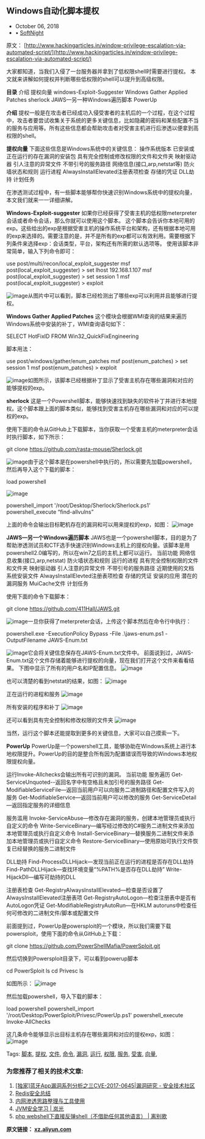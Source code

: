 ## Windows自动化脚本提权

* October 06, 2018
* • [SoftNight](https://paper.tuisec.win/search.jsp?keywords=SoftNight&&search_by_html=author)



原文：
[http://www.hackingarticles.in/window-privilege-escalation-via-automated-script/](http://www.hackingarticles.in/window-privilege-escalation-via-automated-script/)

大家都知道，当我们入侵了一台服务器并拿到了低权限shell时需要进行提权。
本文就来讲解如何提权并判断哪些低权限的shell可以提升到高级权限。

**目录**
介绍
提权向量
windows-Exploit-Suggester
Windows Gather Applied Patches
sherlock
JAWS—另一种Windows遍历脚本
PowerUp

**介绍**
提权一般是在攻击者已经成功入侵受害者的主机后的一个过程，在这个过程中，攻击者要尝试收集关于系统的更多关键信息，比如隐藏的密码和某些配置不当的服务与应用等。所有这些信息都会帮助攻击者对受害主机进行后渗透以便拿到高权限的shell。

**提权向量**
下面这些信息是Windows系统中的关键信息：
操作系统版本
已安装或正在运行的存在漏洞的安装包
具有完全控制或修改权限的文件和文件夹
映射驱动器
引人注意的异常文件
不带引号的服务路径
网络信息(接口,arp,netstat等)
防火墙状态和规则
运行进程
AlwaysInstallElevated注册表项检查
存储的凭证
DLL劫持
计划任务

在渗透测试过程中，有一些脚本能够帮你快速识别Windows系统中的提权向量，本文我们就来一一详细讲解。

**Windows-Exploit-suggester**
如果你已经获得了受害主机的低权限meterpreter会话或者命令会话，那么你就可以使用这个脚本。
这个脚本会告诉你本地可用的exp。这些给出的exp是根据受害主机的操作系统平台和架构，还有根据本地可用的exp来选择的。需要注意的是，并不是所有的exp都可以有效利用。需要根据下列条件来选择exp：会话类型，平台，架构还有所需的默认选项等。
使用该脚本非常简单，输入下列命令即可：



use post/multi/recon/local_exploit_suggester
msf post(local_exploit_suggester) > set lhost 192.168.1.107
msf post(local_exploit_suggester) > set session 1
msf post(local_exploit_suggester) > exploit 



![image](media/15388703188542/ac84ad82344f718fca62cbe5860db5e0.jpg)从图片中可以看到，脚本已经检测出了哪些exp可以利用并且能够进行提权。

**Windows Gather Applied Patches**
这个模块会根据WMI查询的结果来遍历Windows系统中安装的补丁，WMI查询语句如下：



SELECT HotFixID FROM Win32_QuickFixEngineering 



脚本用法：



use post/windows/gather/enum_patches
msf post(enum_patches) > set session 1
msf post(enum_patches) > exploit 



![image](media/15388703188542/2fc73b64490fccc2cb4cea9109b9c99c.jpg)如图所示，该脚本已经根据补丁显示了受害主机存在哪些漏洞和对应的能够提权的exp。

**sherlock**
这是一个Powershell脚本，能够快速找到缺失的软件补丁并进行本地提权。这个脚本跟上面的脚本类似，能够找到受害主机存在哪些漏洞和对应的可以提权的exp。

使用下面的命令从GitHub上下载脚本，当你获取一个受害主机的meterpreter会话时执行脚本，如下所示：



git clone https://github.com/rasta-mouse/Sherlock.git 



![image](media/15388703188542/56586ad394ee80af5f3858e6c7215dc5.jpg)由于这个脚本是在powershell中执行的，所以需要先加载powershell，然后再导入这个下载的脚本：



load powershell 



![image](media/15388703188542/9eef2eb0013c3606dac0aedd79d1b25c.jpg)



powershell_import '/root/Desktop/Sherlock/Sherlock.ps1'
powershell_execute “find-allvulns” 



上面的命令会输出目标靶机存在的漏洞和可以用来提权的exp，如图：
![image](media/15388703188542/3a07ad19a29ca1fa3dc3021001a797ef.jpg)

**JAWS—另一个Windows遍历脚本**
JAWS也是一个powershell脚本，目的是为了帮助渗透测试员和CTF选手快速识别Windows主机上的提权向量。该脚本是用powershell2.0编写的，所以在win7之后的主机上都可以运行。
当前功能
网络信息收集(接口,arp,netstat)
防火墙状态和规则
运行的进程
具有完全控制权限的文件和文件夹
映射驱动器
引人注意的异常文件
不带引号的服务路径
近期使用的文档
系统安装文件
AlwaysInstallElevted注册表项检查
存储的凭证
安装的应用
潜在的漏洞服务
MuiCache文件
计划任务

使用下面的命令下载脚本：



git clone https://github.com/411Hall/JAWS.git 



![image](media/15388703188542/4ea15f32982a855f6c795d1fe7422392.jpg)一旦你获得了meterpreter会话，上传这个脚本然后在命令行中执行：



powershell.exe -ExecutionPolicy Bypass -File .\jaws-enum.ps1 -OutputFilename JAWS-Enum.txt 



![image](media/15388703188542/b3198b73cf2c86d955fe3dd9dc2914cd.jpg)它会将关键信息保存在JAWS-Enum.txt文件中。
前面说到过，JAWS-Enum.txt这个文件存储着能够进行提权的向量，现在我们打开这个文件来看看结果。
下图中显示了所有的用户名和IP配置信息。
![image](media/15388703188542/ac5ef91980561a593fd98001b4756121.jpg)

也可以清楚的看到netstat的结果，如图：
![image](media/15388703188542/e1a3545b80324b4eb15041bcc2d1b122.jpg)

正在运行的进程和服务
![image](media/15388703188542/e711095d18cb7f29fa420d1e1ecb8eff.jpg)

所有安装的程序和补丁
![image](media/15388703188542/69335ab23deee0a4950f88a7a239b2c3.jpg)

还可以看到具有完全控制和修改权限的文件夹
![image](media/15388703188542/e2ec4ec0b97910e379972cec74533a3c.jpg)

当然，运行这个脚本还能提取到更多的关键信息，大家可以自己摸索一下。

**PowerUp**
PowerUp是一个powershell工具，能够协助在Windows系统上进行本地权限提升。PowerUp的目的是整合所有因为配置错误而导致的Windows本地权限提权向量。

运行Invoke-Allchecks会输出所有可识别的漏洞。
当前功能
服务遍历
Get-ServiceUnquoted--返回名字中有空格且未加引号的服务路径
Get-ModifiableServiceFile—返回当前用户可以向服务二进制路径和配置文件写入的服务
Get-ModifiableService—返回当前用户可以修改的服务
Get-ServiceDetail—返回指定服务的详细信息

服务滥用
Invoke-ServiceAbuse—修改存在漏洞的服务，创建本地管理员或执行自定义的命令
Write-ServiceBinary—编写经过修改的C#服务二进制文件来添加本地管理员或执行自定义命令
Install-ServiceBinary—替换服务二进制文件来添加本地管理员或执行自定义命令
Restore-ServiceBinary—使用原始可执行文件恢复已经替换的服务二进制文件

DLL劫持
Find-ProcessDLLHijack—发现当前正在运行的进程是否存在DLL劫持
Find-PathDLLHijack—查找环境变量“%PATH%是否存在DLL劫持”
Write-HijackDll—编写可劫持的DLL

注册表检查
Get-RegistryAlwaysInstallElevated—检查是否设置了AlwaysInstallElevated注册表项
Get-RegistryAutoLogon—检查注册表中是否有AutoLogon凭证
Get-ModifiableRegistryAutoRun—在HKLM autoruns中检查任何可修改的二进制文件/脚本或配置文件

前面提到过，PowerUp是powersploit的一个模块，所以我们需要下载powersploit，使用下面的命令从GitHub上下载：



git clone https://github.com/PowerShellMafia/PowerSploit.git 



然后切换到Powersploit目录下，可以看到powerup脚本



cd PowerSploit
ls
cd Privesc
ls 



如图所示：
![image](media/15388703188542/229b7a76447ce240b491a955e6d10306.jpg)

然后加载powershell，导入下载的脚本：



load powershell
powershell_import '/root/Desktop/PowerSploit/Privesc/PowerUp.ps1'
powershell_execute Invoke-AllChecks 



这几条命令能够显示出目标主机存在哪些漏洞和对应的提权exp，如图：
![image](media/15388703188542/8b485b0660d47ed8e736865760c2c8af.jpg)





Tags: [脚本](https://paper.tuisec.win/search.jsp?keywords=%E8%84%9A%E6%9C%AC&&search_by_html=tags), [提权](https://paper.tuisec.win/search.jsp?keywords=%E6%8F%90%E6%9D%83&&search_by_html=tags), [文件](https://paper.tuisec.win/search.jsp?keywords=%E6%96%87%E4%BB%B6&&search_by_html=tags), [命令](https://paper.tuisec.win/search.jsp?keywords=%E5%91%BD%E4%BB%A4&&search_by_html=tags), [漏洞](https://paper.tuisec.win/search.jsp?keywords=%E6%BC%8F%E6%B4%9E&&search_by_html=tags), [运行](https://paper.tuisec.win/search.jsp?keywords=%E8%BF%90%E8%A1%8C&&search_by_html=tags), [权限](https://paper.tuisec.win/search.jsp?keywords=%E6%9D%83%E9%99%90&&search_by_html=tags), [服务](https://paper.tuisec.win/search.jsp?keywords=%E6%9C%8D%E5%8A%A1&&search_by_html=tags), [受害](https://paper.tuisec.win/search.jsp?keywords=%E5%8F%97%E5%AE%B3&&search_by_html=tags), [向量](https://paper.tuisec.win/search.jsp?keywords=%E5%90%91%E9%87%8F&&search_by_html=tags),





### 为您推荐了相关的技术文章:

1. [[独家]蓝牙App漏洞系列分析之三CVE-2017-0645|漏洞研究 - 安全技术社区](https://paper.tuisec.win/detail/33bde156e2aafa7)
2. [Redis安全总结](https://paper.tuisec.win/detail/21bb7c79f44458f)
3. [内网渗透思路整理与工具使用](https://paper.tuisec.win/detail/96c17b9e2123225)
4. [JVM安全学习 | 岚光](https://paper.tuisec.win/detail/ab9b3f1890930a5)
5. [php webshell下直接反弹shell（不借助任何其他语言） | 离别歌](https://paper.tuisec.win/detail/1a02c51616e80b4)



**原文链接： [xz.aliyun.com](https://paper.tuisec.win/go/aHR0cHM6Ly94ei5hbGl5dW4uY29tL3QvMjg1Mw==)**